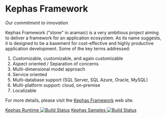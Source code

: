 Kephas Framework
======

*Our commitment to innovation*

Kephas Framework ("stone" in aramaic) is a very ambitious project aiming to deliver a framework for an application ecosystem. As its name suggests, it is designed to be a basement for cost-effective and highly productive application development. Some of the key terms addressed:

1. Customizable, customizable, and again customizable
2. Aspect oriented / Separation of concerns
3. Multi-dimensional model approach
4. Service oriented
5. Multi-database support (SQL Server, SQL Azure, Oracle, MySQL)
6. Multi-platform support: cloud, on-premise
7. Localizable

For more details, please visit the [Kephas Framework](http://kephas-framework.com/) web site.


[Kephas Runtime ![Build Status](https://kephas-framework.visualstudio.com/_apis/public/build/definitions/95b0b065-47ef-49f0-bce5-90b8a019e929/1/badge)](https://kephas-framework.visualstudio.com/_apis/public/build/definitions/95b0b065-47ef-49f0-bce5-90b8a019e929/1/badge)
[Kephas Samples ![Build Status](https://kephas-framework.visualstudio.com/_apis/public/build/definitions/95b0b065-47ef-49f0-bce5-90b8a019e929/2/badge)](https://kephas-framework.visualstudio.com/_apis/public/build/definitions/95b0b065-47ef-49f0-bce5-90b8a019e929/2/badge)
